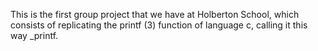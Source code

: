 This is the first group project that we have at Holberton School, which consists of replicating the printf (3) function of language c, calling it this way _printf.
